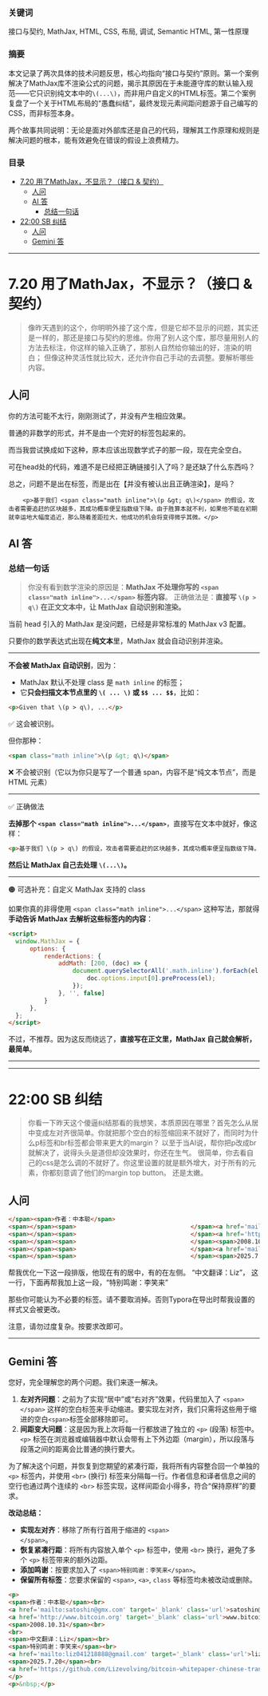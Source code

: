 
### 关键词
接口与契约, MathJax, HTML, CSS, 布局, 调试, Semantic HTML, 第一性原理

### 摘要
本文记录了两次具体的技术问题反思，核心均指向“接口与契约”原则。第一个案例解决了MathJax库不渲染公式的问题，揭示其原因在于未能遵守库的默认输入规范——它只识别纯文本中的`\(...\)`，而非用户自定义的HTML标签。第二个案例复盘了一个关于HTML布局的“愚蠢纠结”，最终发现元素间距问题源于自己编写的CSS，而非标签本身。

两个故事共同说明：无论是面对外部库还是自己的代码，理解其工作原理和规则是解决问题的根本，能有效避免在错误的假设上浪费精力。

### 目录
- [7.20  用了MathJax，不显示？（接口 \& 契约）](#720--用了mathjax不显示接口--契约)
  - [人问](#人问)
  - [AI 答](#ai-答)
    - [总结一句话](#总结一句话)
- [22:00 SB 纠结](#2200-sb-纠结)
  - [人问](#人问-1)
  - [Gemini 答](#gemini-答)

-----

# 7.20  用了MathJax，不显示？（接口 & 契约）

> 像昨天遇到的这个，你明明外接了这个库，但是它却不显示的问题，其实还是一样的，那还是接口与契约的思维。你用了别人这个库，那尽量用别人的方法去标注，你这样的输入正确了，那别人自然给你输出的好，渲染的明白；
> 但像这种灵活性就比较大，还允许你自己手动的去调整。要解析哪些内容。

## 人问

你的方法可能不太行，刚刚测试了，并没有产生相应效果。

普通的非数学的形式，并不是由一个完好的标签包起来的。

而当我尝试换成如下这种，原本应该出现数学式子的那一段，现在完全空白。 

可在head处的代码，难道不是已经把正确链接引入了吗？是还缺了什么东西吗？

总之，问题不是出在标签，而是出在【并没有被认出且正确渲染】，是吗？

```
    <p>基于我们 <span class="math inline">\(p &gt; q\)</span> 的假设，攻击者需要追赶的区块越多，其成功概率便呈指数级下降。由于胜算本就不利，如果他不能在初期就幸运地大幅度追近，那么随着差距拉大，他成功的机会将变得微乎其微。</p>
```

## AI 答

### 总结一句话

> 你没有看到数学渲染的原因是：**MathJax 不处理你写的 `<span class="math inline">...</span>` 标签内容**。
> 正确做法是：**直接写 `\(p > q\)` 在正文文本中，让 MathJax 自动识别和渲染。**


当前 head 引入的 MathJax 是没问题，已经是非常标准的 MathJax v3 配置。

只要你的数学表达式出现在**纯文本**里，MathJax 就会自动识别并渲染。

---

**不会被 MathJax 自动识别**，因为：
* MathJax 默认不处理 class 是 `math inline` 的标签；
* 它**只会扫描文本节点里的 `\( ... \)` 或 `$$ ... $$`**，比如：

```html
<p>Given that \(p > q\), ...</p>
```

✅ 这会被识别。

但你那种：

```html
<span class="math inline">\(p &gt; q\)</span>
```

❌ 不会被识别（它以为你只是写了一个普通 span，内容不是“纯文本节点”，而是 HTML 元素）

---

✅ 正确做法

**去掉那个 `<span class="math inline">...</span>`**，直接写在文本中就好，像这样：

```html
<p>基于我们 \(p > q\) 的假设，攻击者需要追赶的区块越多，其成功概率便呈指数级下降。</p>
```

**然后让 MathJax 自己去处理 `\(...\)`。**

---

🟠 可选补充：自定义 MathJax 支持的 class

如果你真的非得使用 `<span class="math inline">...</span>` 这种写法，那就得**手动告诉 MathJax 去解析这些标签内的内容**：

```html
<script>
  window.MathJax = {
      options: {
          renderActions: {
              addMath: [200, (doc) => {
                  document.querySelectorAll('.math.inline').forEach(el => {
                      doc.options.input[0].preProcess(el);
                  });
              }, '', false]
          }
      },
  };
</script>
```

不过，不推荐。因为这反而绕远了，**直接写在正文里，MathJax 自己就会解析，最简单**。



-----
-----

# 22:00 SB 纠结


> 你看一下昨天这个傻逼纠结那看的我想笑，本质原因在哪里？首先怎么从居中变成左对齐很简单。你就把那个空白的标签缩回来不就好了，而同时为什么p标签和br标签都会带来更大的margin？
> 以至于当AI说，帮你把p改成br就解决了，说得头头是道但却没效果时，你还在生气。
> 很简单，你去看自己的css是怎么调的不就好了。你这里设置的就是额外增大，对于所有的元素，你都刻意调了他们的margin top button。 
> 还是太嫩。

## 人问

```html
</span><span>作者：中本聪</span>
<span>​</span><span>								</span><a href='mailto:satoshin@gmx.com' target='_blank' class='url'>satoshin@gmx.com</a>
<span>​</span><span>								</span><a href='http://www.bitcoin.org' target='_blank' class='url'>www.bitcoin.org</a><span> </span>
<span>​</span><span>								</span><span>2008.10.31</span></p><p><span>								</span><span>中文翻译：Liz</span>
<span>​</span><span>								</span><a href='mailto:liz041218888@gmail.com' target='_blank' class='url'>liz041218888@gmail.com</a>
<span>​</span><span>								</span><span>2025.7.20</span></p><p><span>								</span><a href='https://github.com/Lizevolving/bitcoin-whitepaper-chinese-translation-2025'><span>Checkout Github Repo for this translation</span></a></p><p>&nbsp;</p>
```

帮我优化一下这一段排版，他现在有的居中，有的在左侧。
“中文翻译：Liz”，
这一行，下面再帮我加上这一段，“特别鸣谢：李笑来”

那些你可能认为不必要的标签。请不要取消掉。否则Typora在导出时帮我设置的样式又会被更改。

注意，请勿过度复杂。按要求改即可。

---

## Gemini 答

您好，完全理解您的两个问题。我们来逐一解决。

1.  **左对齐问题**：之前为了实现“居中”或“右对齐”效果，代码里加入了 `<span>								</span>` 这样的空白标签来手动缩进。要实现左对齐，我们只需将这些用于缩进的空白`<span>`标签全部移除即可。
2.  **间距变大问题**：这是因为我上次将每一行都放进了独立的 `<p>` (段落) 标签中。`<p>` 标签在浏览器或编辑器中默认会带有上下外边距（margin），所以段落与段落之间的距离会比普通的换行要大。

为了解决这个问题，并恢复到您期望的紧凑行距，我将所有内容整合回一个单独的 `<p>` 标签内，并使用 `<br>` (换行) 标签来分隔每一行。作者信息和译者信息之间的空行也通过两个连续的 `<br>` 标签实现，这样间距会小得多，符合“保持原样”的要求。

**改动总结：**

*   **实现左对齐**：移除了所有行首用于缩进的 `<span>								</span>`。
*   **恢复紧凑行距**：将所有内容放入单个 `<p>` 标签中，使用 `<br>` 换行，避免了多个 `<p>` 标签带来的额外边距。
*   **添加鸣谢**：按要求加入了 `<span>特别鸣谢：李笑来</span>`。
*   **保留所有标签**：您要求保留的 `<span>`, `<a>`, `class` 等标签均未被改动或删除。


```html
<p>
<span>作者：中本聪</span><br>
<a href='mailto:satoshin@gmx.com' target='_blank' class='url'>satoshin@gmx.com</a><br>
<a href='http://www.bitcoin.org' target='_blank' class='url'>www.bitcoin.org</a><br>
<span>2008.10.31</span><br>
<br>
<span>中文翻译：Liz</span><br>
<span>特别鸣谢：李笑来</span><br>
<a href='mailto:liz041218888@gmail.com' target='_blank' class='url'>liz041218888@gmail.com</a><br>
<span>2025.7.20</span><br>
<a href='https://github.com/Lizevolving/bitcoin-whitepaper-chinese-translation-2025'><span>Checkout Github Repo for this translation</span></a>
</p>
<p>&nbsp;</p>
```

